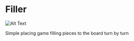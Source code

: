# Filler

![Alt Text](./filler.gif)

Simple placing game filling pieces to the board turn by turn<br>
